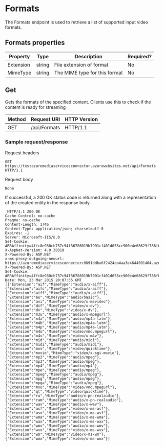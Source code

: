 # Formats
The Formats endpoint is used to retrieve a list of supported input video formats.  
  
## Formats properties  
  
|Property|Type|Description|Required?|  
|--------------|----------|-----------------|---------------|  
|Extension|string|File extension of format|No|  
|MimeType|string|The MIME type for this format|No|  
  
## Get
Gets the formats of the specified content. Clients use this to check if the content is ready for streaming  
  
|Method|Request URI|HTTP Version|  
|------------|-----------------|------------------|  
|GET|/api/Formats|HTTP/1.1|  
  
### Sample request/response  
 Request headers  
  
```  
GET https://testazuremediaservicesconnector.azurewebsites.net/api/Formats HTTP/1.1  
```  
  
 Request body  
  
```  
None  
```  
  
 If successful, a 200 OK status code is returned along with a representation of the created entity in the response body.  
  
```  
 HTTP/1.1 200 OK   
Cache-Control: no-cache   
Pragma: no-cache   
Content-Length: 1746   
Content-Type: application/json; charset=utf-8   
Expires: -1   
Server: Microsoft-IIS/8.0   
Set-Cookie: ARRAffinity=4ffc8e980cb737c94f36786019b7991cf401d053cc900e4e68629f786f0d288b;Path=/;Domain=ctest2gateway.azurewebsites.net   
X-AspNet-Version: 4.0.30319   
X-Powered-By: ASP.NET   
x-ms-proxy-outgoing-newurl: https://azuremediaservicesconnectorc0691ddba6f2424ea4aa3e4644091464.azurewebsites.net/api/Formats   
X-Powered-By: ASP.NET   
Set-Cookie: ARRAffinity=4ffc8e980cb737c94f36786019b7991cf401d053cc900e4e68629f786f0d288b;Path=/;Domain=ctest2gateway.azurewebsites.net   
Date: Mon, 23 Mar 2015 20:07:35 GMT   
[{"Extension":"aif","MimeType":"audio/x-aiff"},{"Extension":"aifc","MimeType":"audio/x-aiff"},{"Extension":"aiff","MimeType":"audio/x-aiff"},{"Extension":"au","MimeType":"audio/basic"},{"Extension":"avi","MimeType":"video/x-msvideo"},{"Extension":"dif","MimeType":"video/x-dv"},{"Extension":"dv","MimeType":"video/x-dv"},{"Extension":"m3u","MimeType":"audio/x-mpegurl"},{"Extension":"m4a","MimeType":"audio/mp4a-latm"},{"Extension":"m4b","MimeType":"audio/mp4a-latm"},{"Extension":"m4p","MimeType":"audio/mp4a-latm"},{"Extension":"m4u","MimeType":"video/vnd.mpegurl"},{"Extension":"m4v","MimeType":"video/x-m4v"},{"Extension":"mid","MimeType":"audio/midi"},{"Extension":"midi","MimeType":"audio/midi"},{"Extension":"mov","MimeType":"video/quicktime"},{"Extension":"movie","MimeType":"video/x-sgi-movie"},{"Extension":"mp2","MimeType":"audio/mpeg"},{"Extension":"mp3","MimeType":"audio/mpeg"},{"Extension":"mp4","MimeType":"audio/mp4"},{"Extension":"mpe","MimeType":"audio/mpeg"},{"Extension":"mpeg","MimeType":"audio/mpeg"},{"Extension":"mpg","MimeType":"audio/mpeg"},{"Extension":"mpga","MimeType":"audio/mpeg"},{"Extension":"mxu","MimeType":"video/vnd.mpegurl"},{"Extension":"qt","MimeType":"video/quicktime"},{"Extension":"ra","MimeType":"audio/x-pn-realaudio"},{"Extension":"ram","MimeType":"audio/x-pn-realaudio"},{"Extension":"wav","MimeType":"audio/x-wav"},{"Extension":"asf","MimeType":"video/x-ms-asf"},{"Extension":"asx","MimeType":"video/x-ms-asf"},{"Extension":"wma","MimeType":"audio/x-ms-wma"},{"Extension":"wax","MimeType":"audio/x-ms-wax"},{"Extension":"wmv","MimeType":"audio/x-ms-wmv"},{"Extension":"wvx","MimeType":"video/x-ms-wvx"},{"Extension":"wm","MimeType":"video/x-ms-wm"},{"Extension":"wmx","MimeType":"video/x-ms-wmx"}]  
```